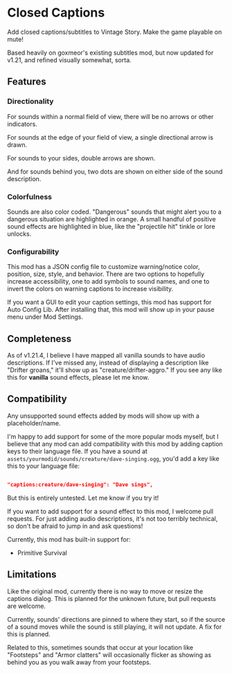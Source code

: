 # Closed Captions

Add closed captions/subtitles to Vintage Story. Make the game playable on mute!

Based heavily on goxmeor's existing subtitles mod, but now updated for v1.21, and refined visually somewhat, sorta.

## Features

### Directionality

For sounds within a normal field of view, there will be no arrows or other indicators.

For sounds at the edge of your field of view, a single directional arrow is drawn.

For sounds to your sides, double arrows are shown.

And for sounds behind you, two dots are shown on either side of the sound description.

### Colorfulness

Sounds are also color coded. "Dangerous" sounds that might alert you to a dangerous situation are highlighted in orange. A small handful of positive sound effects are highlighted in blue, like the "projectile hit" tinkle or lore unlocks.

### Configurability

This mod has a JSON config file to customize warning/notice color, position, size, style, and behavior. There are two options to hopefully increase accessibility, one to add symbols to sound names, and one to invert the colors on warning captions to increase visibility.

If you want a GUI to edit your caption settings, this mod has support for Auto Config Lib. After installing that, this mod will show up in your pause menu under Mod Settings.

## Completeness

As of v1.21.4, I believe I have mapped all vanilla sounds to have audio descriptions. If I've missed any, instead of displaying a description like "Drifter groans," it'll show up as "creature/drifter-aggro." If you see any like this for **vanilla** sound effects, please let me know.

## Compatibility

Any unsupported sound effects added by mods will show up with a placeholder/name.

I'm happy to add support for some of the more popular mods myself, but I believe that any mod can add compatibility with this mod by adding caption keys to their language file. If you have a sound at `assets/yourmodid/sounds/creature/dave-singing.ogg`, you'd add a key like this to your language file:

```json

"captions:creature/dave-singing": "Dave sings",

```

But this is entirely untested. Let me know if you try it!

If you want to add support for a sound effect to this mod, I welcome pull requests. For just adding audio descriptions, it's not too terribly technical, so don't be afraid to jump in and ask questions!

Currently, this mod has built-in support for:
 - Primitive Survival

## Limitations

Like the original mod, currently there is no way to move or resize the captions dialog. This is planned for the unknown future, but pull requests are welcome.

Currently, sounds' directions are pinned to where they start, so if the source of a sound moves while the sound is still playing, it will not update. A fix for this is planned.

Related to this, sometimes sounds that occur at your location like "Footsteps" and "Armor clatters" will occasionally flicker as showing as behind you as you walk away from your footsteps.
